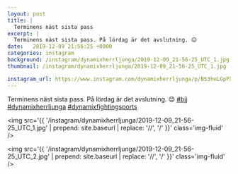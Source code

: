 ```yaml
---
layout: post
title: |
  Terminens näst sista pass
excerpt: |
  Terminens näst sista pass. På lördag är det avslutning. 😊   
date:   2019-12-09 21:56:25 +0000
categories: instagram
background: /instagram/dynamixherrljunga/2019-12-09_21-56-25_UTC_1.jpg
thumbnail: /instagram/dynamixherrljunga/2019-12-09_21-56-25_UTC_1.jpg

instagram_url: https://www.instagram.com/dynamixherrljunga/p/B53heLGpPXm
---
```

Terminens näst sista pass. På lördag är det avslutning. 😊 [#bjj](https://www.instagram.com/explore/tags/bjj/) [#dynamixherrljunga](https://www.instagram.com/explore/tags/dynamixherrljunga/) [#dynamixfightingsports](https://www.instagram.com/explore/tags/dynamixfightingsports/)



<img src='{{ '/instagram/dynamixherrljunga/2019-12-09_21-56-25_UTC_1.jpg' | prepend: site.baseurl | replace: '//', '/' }}' class='img-fluid' />


<img src='{{ '/instagram/dynamixherrljunga/2019-12-09_21-56-25_UTC_2.jpg' | prepend: site.baseurl | replace: '//', '/' }}' class='img-fluid' />
